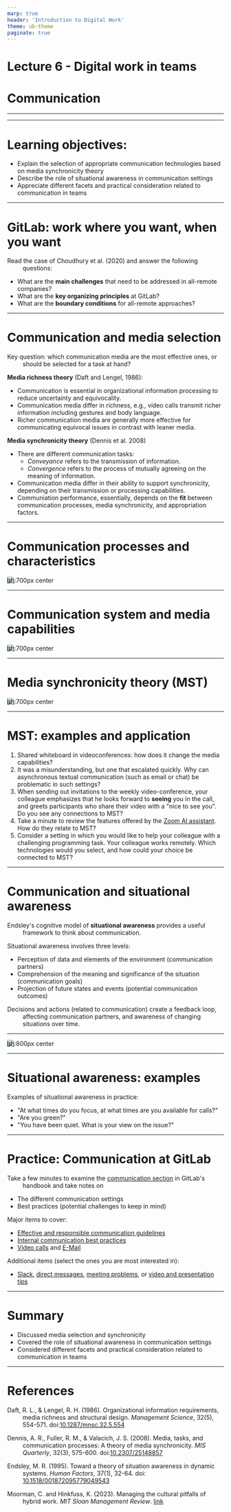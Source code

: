 ```yaml
---
marp: true
header: 'Introduction to Digital Work'
theme: ub-theme
paginate: true
---
```


<!-- _class: lead -->

# Lecture 6 - Digital work in teams

# Communication

---

<!-- _class: overview_part_3 -->

---

# Learning objectives: 

- Explain the selection of appropriate communication technologies based on media synchronicity theory
- Describe the role of situational awareness in communication settings
- Appreciate different facets and practical consideration related to communication in teams

<!--
 (e.g., conflict, interruption, inclusion).
- Distinguish synchronous from asynchronous communication settings. / Distinguish forms of synchronous and asynchronous collaborative content creation and select appropriate technologies.
-->

---

# GitLab: work where you want, when you want

Read the case of Choudhury et al. (2020) and answer the following questions:

- What are the **main challenges** that need to be addressed in all-remote companies?
- What are the **key organizing principles** at GitLab?
- What are the **boundary conditions** for all-remote approaches?

<!-- 
---

# Break

-->

---

# Communication and media selection

Key question: which communication media are the most effective ones, or should be selected for a task at hand?

**Media richness theory** (Daft and Lengel, 1986):

- Communication is essential in organizational information processing to reduce uncertainty and equivocality.
- Communication media differ in richness, e.g., video calls transmit richer information including gestures and body language.
- Richer communication media are generally more effective for communicating equivocal issues in contrast with leaner media.

**Media synchronicity theory** (Dennis et al. 2008)
- There are different communication tasks:
    - *Conveyance* refers to the transmission of information.
    - *Convergence* refers to the process of mutually agreeing on the meaning of information.
- Communication media differ in their ability to support synchronicity, depending on their transmission or processing capabilities.
- Communiation performance, essentially, depends on the **fit** between communication processes, media synchronicity, and appropriation factors.

<!-- 
https://is.theorizeit.org/wiki/Media_synchronicity_theory -->

---

# Communication processes and characteristics

![width:700px center](../material/DennisEtAl2008-Communication-process-characteristics.png)

---

# Communication system and media capabilities

![width:700px center](../material/DennisEtAl2008-communication-system-and-capabilities.png)

---

# Media synchronicity theory (MST)

<!--

 don't start with media richness theory (maybe a bit too challenging/differences to MST are more difficult to understand) 
Task: too broad -> MST: communication processes at a micro-level
Media synchronicity theory (Dennis, Fuller, and Valacich, 2006): 
- An influential theory in IS (citations, best paper awards)
- The theory explains communication (and task) performance based on the fit between media synchronicity, communication processe, and appropriation factors

**TODO : start with the fit aspect**
[[DennisFullerValacich2006]]
-->

![width:700px center](../material/DennisFullerValacich2006-fig1.png)

<!-- 
# MST: Communication processes

- Introduce the elements step-by-step:

 - Communication processes: conveyance vs. convergence, which are more specific/smaller than tasks (MRT). also distinguish transmission from processing


# MST: Media synchronicity

 - Media synchronicity: synchronous vs. asynchronous (definition)


# MST: Media synchronicity requirements

- Media synchronicity requirements for different communication processess (table 1, proposition P1) -> importance of **fit**


# MST: Appropriation factors

- Appropriation factors (**fit**)


# MST: Examples I

- **TODO : short exercise for the main concepts (communication processes, media synchronicity, appropriation factors, fit and communcation performance)**

# MST: Media characteristics

- Media characteristics: transmission and processing capabilities: construct figure 2 step-by-step (starting with the simple sender - medium - receiver model and then adding the different elements)

# MST: Examples II

- TODO : exercise: rate different communication media...

# MST: Summary

- refer back to HwangKettingerYi2015 and point out that DennisFullerValacich2006 stop at the hypothesis generation step (no empirical study)
- Derive implications
- TODO : application / exercise (short descriptions of scenarios, such as a team rejecting a certain application)
- TODO : collect and discuss best practices (e.g., signalling availability - are you red/orange/green?) / analyze based on MST (?) / don't cover conflict etc. too much - they are in lecture 7

https://convergencelabs.com/blog/2018/01/the-four-cs-communication-coordination-cooperation-and-collaboration/
https://coachbetter.tv/the-difference-between-communication-cooperation-coordination-collaboration/
# Homework

Read [external communication](https://about.gitlab.com/handbook/communication/#external-communication)
-->
---

# MST: examples and application

1. Shared whiteboard in videoconferences: how does it change the media capabilities?
2. It was a misunderstanding, but one that escalated quickly. Why can asynchronous textual communication (such as email or chat) be problematic in such settings?
3. When sending out invitations to the weekly video-conference, your colleague emphasizes that he looks forward to **seeing** you in the call, and greets participants who share their video with a "nice to see you". Do you see any connections to MST?
4. Take a minute to review the features offered by the [Zoom AI assistant](https://www.zoom.com/en/products/collaboration-tools/features/). How do they relate to MST?
5. Consider a setting in which you would like to help your colleague with a challenging programming task. Your colleague works remotely. Which technologies would you select, and how could your choice be connected to MST?

<!--
whiteboard: expands the symbol set, e.g., allowing participants to develop sketches or mathematical models. also increases parallelism (audio, video of participants, and video of whiteboard)
Video: increase symbol set (visual cues, gestures, reactions) - especially when meetings aim to converge on particular items. Appropriation factors: familiar with the challenges, perhaps even trained to increase video-use, could be due to past experiences, or even norms in the team or organization.
AI assistant: several features to transcribe, summarize, or sub-title meetings - improves reprocessability (during and after the meeting)
coding: Convergence requires high synchronicity, especially wrt. the symbol set of collaborative coding (synchronous) - e.g., [Visual Studio Live Share](https://visualstudio.microsoft.com/de/services/live-share/)

 https://www.zoom.com/en/products/collaboration-tools/features/ -->

---

# Communication and situational awareness

Endsley's cognitive model of **situational awareness** provides a useful framework to think about communication.

Situational awareness involves three levels:
- Perception of data and elements of the environment (communication partners)
- Comprehension of the meaning and significance of the situation (communication goals)
- Projection of future states and events (potential communication outcomes)

Decisions and actions (related to communication) create a feedback loop, affecting communication partners, and awareness of changing situations over time.

<!-- 
What can the communication outcomes be?
e.g., reduce ambiguity, rally support for a project, foster inclusion and trust, discover private information, make decisions, prevent and resolve conflicts

Individual and task/environment factors at play (stress/complexity/technology)

Key message:
- Communication media and practices should be adapted to the situtation (many facets to consider, many potential outcomes to anticipate)
- Theories of fit may be particularly suitable, as exemplified by Media Synchronicity Theory

propositions...
-->
---

![width:800px center](../material/Endsley-SA-model.jpg)

---

# Situational awareness: examples

Examples of situational awareness in practice:

- "At what times do you focus, at what times are you available for calls?"
- "Are you green?"
- "You have been quiet. What is your view on the issue?"

<!--
- we have a short explanation video for that
- should we reschedule? should I brief you after the meeting? -->
---

# Practice: Communication at GitLab

<!-- In small groups (2-3),  -->
Take a few minutes to examine the [communication section](https://about.gitlab.com/handbook/communication/) in GitLab's handbook and take notes on
- The different communication settings
- Best practices (potential challenges to keep in mind)

Major items to cover:
- [Effective and responsible communication guidelines](https://about.gitlab.com/handbook/communication/#effective--responsible-communication-guidelines)
- [Internal communication best practices](https://about.gitlab.com/handbook/communication/#top-tips-and-best-practices)
- [Video calls](https://about.gitlab.com/handbook/communication/#video-calls) and [E-Mail](https://about.gitlab.com/handbook/communication/#email)

Additional items (select the ones you are most interested in):
- [Slack](https://about.gitlab.com/handbook/communication/#slack), [direct messages](https://about.gitlab.com/handbook/communication/#avoid-direct-messages), [meeting problems](https://about.gitlab.com/handbook/communication/#common-meeting-problems), or [video and presentation tips](https://about.gitlab.com/handbook/communication/#video-and-presentation-tips-with-lorraine-lee)

<!--
https://about.gitlab.com/handbook/communication/#smart-note-taking-in-meetings
https://about.gitlab.com/handbook/communication/#types-of-meetings
-->
---

# Summary 

- Discussed media selection and synchronicity
- Covered the role of situational awareness in communication settings
- Considered different facets and practical consideration related to communication in teams

---

<style scoped>
p {
    padding-left: 36px;
    text-indent: -36px;
}
</style>

# References

Daft, R. L., & Lengel, R. H. (1986). Organizational information requirements, media richness and structural design. *Management Science*, 32(5), 554-571. doi:[10.1287/mnsc.32.5.554](https://doi.org/10.1287/mnsc.32.5.554)

Dennis, A. R., Fuller, R. M., & Valacich, J. S. (2008). Media, tasks, and communication processes: A theory of media synchronicity. *MIS Quarterly*, 32(3), 575-600. doi:[10.2307/25148857](https://doi.org/10.2307/25148857)

Endsley, M. R. (1995). Toward a theory of situation awareness in dynamic systems. *Human Factors*, 37(1), 32-64. doi: [10.1518/001872095779049543](https://doi.org/10.1518/001872095779049543)

Moorman, C. and Hinkfuss, K. (2023). Managing the cultural pitfalls of hybrid work. *MIT Sloan Management Review*. [link](https://sloanreview.mit.edu/article/managing-the-cultural-pitfalls-of-hybrid-work/)

<!--
Homework: 
read the product-development workflow in the gitlab handbook

# Exercise and homework

Preparation: do a git tutorial (provide short/longer and interactive ones) - be prepared for the in-depth session next week (have your questions ready)

# Materials

- [ ] TODO

check: Superbosses: How Exceptional Leaders Master the Flow of Talent
Give and Take: Why Helping Others Drives Our Success

TBD: communities-of-practice (e.g., wikipedia on CSCW: awareness)

alternative exercise:
TBD: maybe give students 2-3 cases, have brief discussion, have them read different papers (MRT,MST,interruptions,conflict,team-leadership,learning/onboarding), and then discuss the cases from the perspective of different theories

Note: possible extensions:
- zoom-fatigue (what are the different forms of labor that make videoconferences exhausting?)
- Virtual impression management: https://journals.sagepub.com/doi/10.1177/01492063231225160

-->